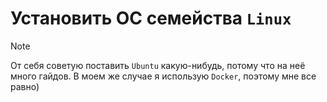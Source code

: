 # Установить OC cемейства `Linux`

> [!NOTE]
> От себя советую поставить `Ubuntu` какую-нибудь, потому что на неё много гайдов. 
> В моем же случае я использую `Docker`, поэтому мне все равно)